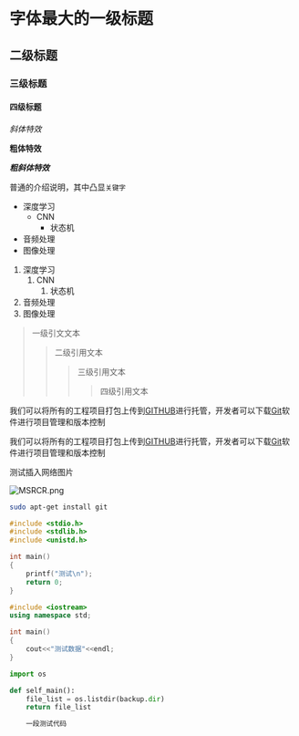 
# 字体最大的一级标题

## 二级标题

### 三级标题

#### 四级标题

*斜体特效*

**粗体特效**

***粗斜体特效***

普通的介绍说明，其中凸显`关键字`

* 深度学习
	* CNN
		* 状态机
* 音频处理
* 图像处理


1. 深度学习
	1. CNN
		1. 状态机
2. 音频处理
3. 图像处理

> 一级引文文本
>> 二级引用文本
>>> 三级引用文本
>>>> 四级引用文本

我们可以将所有的工程项目打包上传到[GITHUB](https://www.github.com "GitHub官方网站")进行托管，开发者可以下载[Git](https://git-scm.com/downloads "Git下载入口")软件进行项目管理和版本控制

我们可以将所有的工程项目打包上传到[GITHUB][1]进行托管，开发者可以下载[Git][2]软件进行项目管理和版本控制

[1]:https://www.github.com "Github官方网站"
[2]:https://git-scm.com/downloads "Git下载入口"

测试插入网络图片

![MSRCR.png](https://i.loli.net/2021/11/25/kwWbqpJImjGi6YQ.png)

```bash
sudo apt-get install git
```
```c
#include <stdio.h>
#include <stdlib.h>
#include <unistd.h>

int main()
{
	printf("测试\n");
	return 0;
}
```

```cpp
#include <iostream>
using namespace std;

int main()
{
	cout<<"测试数据"<<endl;
}
```

```python
import os

def self_main():
	file_list = os.listdir(backup.dir)
	return file_list
```

```java
	一段测试代码
```
